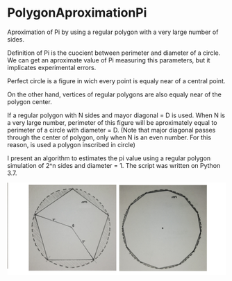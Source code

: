 # PolygonAproximationPi
Aproximation of Pi by using a regular polygon with a very large number of sides.


Definition of Pi is the cuocient between perimeter and diameter of a circle. We can get an aproximate value of Pi measuring this parameters, but it implicates experimental errors.

Perfect  circle is a figure in wich every point is equaly near of a central point. 

On the other hand, vertices of regular polygons are also equaly near of the polygon center.

If a regular polygon with N sides and mayor diagonal = D is used. When N is a very large number, perimeter of this figure will be aproximately equal to perimeter of a circle with diameter = D.
(Note that major diagonal passes through the center of polygon, only when N is an even number. For this reason, is used a polygon inscribed in circle)

I present an algorithm to estimates the pi value using a regular polygon simulation of 2^n sides and diameter = 1. The script was written on Python 3.7.

![Figure 1](./Images/Fig1.jpg)
